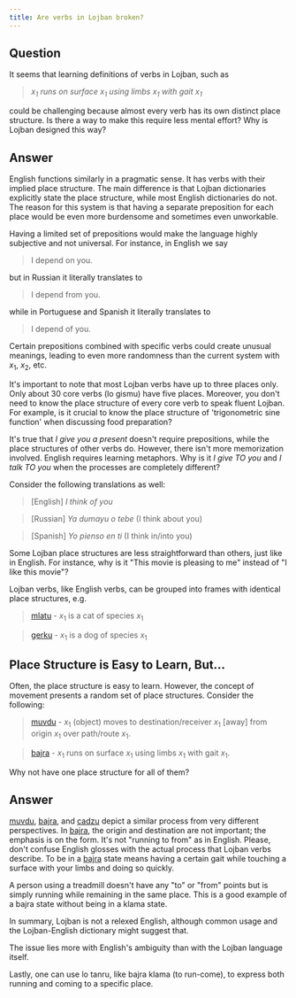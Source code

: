 ```yaml
---
title: Are verbs in Lojban broken?
---
```


<div class="lojbo simple_blockquotes"></div>

## Question

It seems that learning definitions of verbs in Lojban, such as

> *$x_1$ runs on surface $x_1$ using limbs $x_1$ with gait $x_1$*

could be challenging because almost every verb has its own distinct place structure. Is there a way to make this require less mental effort? Why is Lojban designed this way?

## Answer

English functions similarly in a pragmatic sense. It has verbs with their implied place structure. The main difference is that Lojban dictionaries explicitly state the place structure, while most English dictionaries do not. The reason for this system is that having a separate preposition for each place would be even more burdensome and sometimes even unworkable. 

Having a limited set of prepositions would make the language highly subjective and not universal. For instance, in English we say

> I depend on you.

but in Russian it literally translates to

> I depend from you.

while in Portuguese and Spanish it literally translates to

> I depend of you.

Certain prepositions combined with specific verbs could create unusual meanings, leading to even more randomness than the current system with $x_1$, $x_2$, etc.

It's important to note that most Lojban verbs have up to three places only. Only about 30 core verbs (lo gismu) have five places. Moreover, you don't need to know the place structure of every core verb to speak fluent Lojban. For example, is it crucial to know the place structure of 'trigonometric sine function' when discussing food preparation?

It's true that _I give you a present_ doesn't require prepositions, while the place structures of other verbs do. However, there isn't more memorization involved. English requires learning metaphors. Why is it _I give TO you_ and _I talk TO you_ when the processes are completely different?

Consider the following translations as well:

> [English] *I think of you*

> [Russian] *Ya dumayu o tebe* (I think about you)

> [Spanish] *Yo pienso en ti* (I think in/into you)

Some Lojban place structures are less straightforward than others, just like in English. For instance, why is it "This movie is pleasing to me" instead of "I like this movie"?

Lojban verbs, like English verbs, can be grouped into frames with identical place structures, e.g.

> <a href="https://la-lojban.github.io/sutysisku/lojban/#seskari=cnano&sisku=mlatu&bangu=en&versio=masno">mlatu</a> - $x_1$ is a cat of species $x_1$

> <a href="https://la-lojban.github.io/sutysisku/lojban/#seskari=cnano&sisku=gerku&bangu=en&versio=masno">gerku</a> - $x_1$ is a dog of species $x_1$

## Place Structure is Easy to Learn, But...

Often, the place structure is easy to learn. However, the concept of movement presents a random set of place structures. Consider the following:

> <a href="https://la-lojban.github.io/sutysisku/lojban/#seskari=cnano&sisku=muvdu&bangu=en&versio=masno">muvdu</a> - $x_1$ (object) moves to destination/receiver $x_1$ [away] from origin $x_1$ over path/route $x_1$.

> <a href="https://la-lojban.github.io/sutysisku/lojban/#seskari=cnano&sisku=bajra&bangu=en&versio=masno">bajra</a> - $x_1$ runs on surface $x_1$ using limbs $x_1$ with gait $x_1$.

Why not have one place structure for all of them?

## Answer

<a href="https://la-lojban.github.io/sutysisku/lojban/#seskari=cnano&sisku=muvdu&bangu=en&versio=masno">muvdu</a>, <a href="https://la-lojban.github.io/sutysisku/lojban/#seskari=cnano&sisku=bajra&bangu=en&versio=masno">bajra</a>, and <a href="https://la-lojban.github.io/sutysisku/lojban/#seskari=cnano&sisku=cadzu&bangu=en&versio=masno">cadzu</a> depict a similar process from very different perspectives. In <a href="https://la-lojban.github.io/sutysisku/lojban/#seskari=cnano&sisku=bajra&bangu=en&versio=masno">bajra</a>, the origin and destination are not important; the emphasis is on the form. It's not "running to from" as in English. Please, don't confuse English glosses with the actual process that Lojban verbs describe. To be in a <a href="https://la-lojban.github.io/sutysisku/lojban/#seskari=cnano&sisku=bajra&bangu=en&versio=masno">bajra</a> state means having a certain gait while touching a surface with your limbs and doing so quickly.

A person using a treadmill doesn't have any "to" or "from" points but is simply running while remaining in the same place. This is a good example of a bajra state without being in a klama state.

In summary, Lojban is not a relexed English, although common usage and the Lojban-English dictionary might suggest that.

The issue lies more with English's ambiguity than with the Lojban language itself.

Lastly, one can use lo tanru, like bajra klama (to run-come), to express both running and coming to a specific place.
